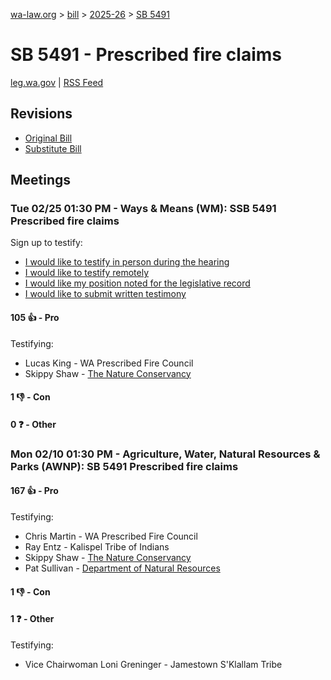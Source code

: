 [wa-law.org](/) > [bill](/bill/) > [2025-26](/bill/2025-26/) > [SB 5491](/bill/2025-26/sb/5491/)

# SB 5491 - Prescribed fire claims
[leg.wa.gov](https://app.leg.wa.gov/billsummary?BillNumber=5491&Year=2025&Initiative=false) | [RSS Feed](./rss.xml)

## Revisions
* [Original Bill](1/)
* [Substitute Bill](S/)

## Meetings
### Tue 02/25 01:30 PM - Ways & Means (WM): SSB 5491 Prescribed fire claims
Sign up to testify:
* [I would like to testify in person during the hearing](https://app.leg.wa.gov/csi/Testifier/Add?chamber=House&mId=32888&aId=164965&caId=26173&tId=1)
* [I would like to testify remotely](https://app.leg.wa.gov/csi/Testifier/Add?chamber=House&mId=32888&aId=164965&caId=26173&tId=2)
* [I would like my position noted for the legislative record](https://app.leg.wa.gov/csi/Testifier/Add?chamber=House&mId=32888&aId=164965&caId=26173&tId=3)
* [I would like to submit written testimony](https://app.leg.wa.gov/csi/Testifier/Add?chamber=House&mId=32888&aId=164965&caId=26173&tId=4)

#### 105 👍 - Pro
Testifying:
* Lucas King - WA Prescribed Fire Council
* Skippy Shaw - [The Nature Conservancy](/org/the_nature_conservancy/)

#### 1 👎 - Con

#### 0 ❓ - Other

### Mon 02/10 01:30 PM - Agriculture, Water, Natural Resources & Parks (AWNP): SB 5491 Prescribed fire claims
#### 167 👍 - Pro
Testifying:
* Chris Martin - WA Prescribed Fire Council
* Ray Entz - Kalispel Tribe of Indians
* Skippy Shaw - [The Nature Conservancy](/org/the_nature_conservancy/)
* Pat Sullivan - [Department of Natural Resources](/org/department_of_natural_resources/)

#### 1 👎 - Con

#### 1 ❓ - Other
Testifying:
* Vice Chairwoman Loni Greninger - Jamestown S'Klallam Tribe

